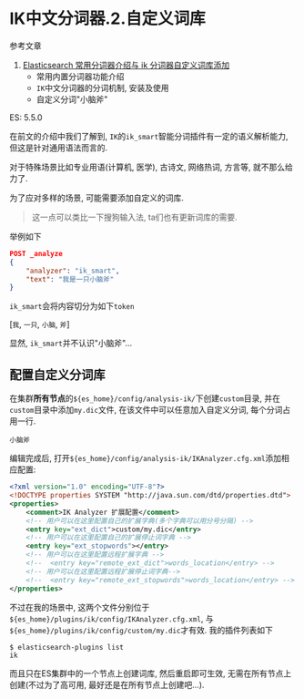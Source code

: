 # IK中文分词器.2.自定义词库

参考文章

1. [Elasticsearch 常用分词器介绍与 ik 分词器自定义词库添加](https://techlog.cn/article/list/10183300)
    - 常用内置分词器功能介绍
    - `IK`中文分词器的分词机制, 安装及使用
    - 自定义分词"小脑斧"

ES: 5.5.0

在前文的介绍中我们了解到, `IK`的`ik_smart`智能分词插件有一定的语义解析能力, 但这是针对通用语法而言的. 

对于特殊场景比如专业用语(计算机, 医学), 古诗文, 网络热词, 方言等, 就不那么给力了. 

为了应对多样的场景, 可能需要添加自定义的词库.

> 这一点可以类比一下搜狗输入法, ta们也有更新词库的需要.

举例如下

```json
POST _analyze
{
    "analyzer": "ik_smart",
    "text": "我是一只小脑斧"
}
```

`ik_smart`会将内容切分为如下`token`

[`我`, `一只`, `小脑`, `斧`]

显然, `ik_smart`并不认识"小脑斧"...

## 配置自定义分词库

在集群**所有节点**的`${es_home}/config/analysis-ik/`下创建`custom`目录, 并在`custom`目录中添加`my.dic`文件, 在该文件中可以任意加入自定义分词, 每个分词占用一行.

```
小脑斧
```

编辑完成后, 打开`${es_home}/config/analysis-ik/IKAnalyzer.cfg.xml`添加相应配置:

```xml
<?xml version="1.0" encoding="UTF-8"?>
<!DOCTYPE properties SYSTEM "http://java.sun.com/dtd/properties.dtd">
<properties>
    <comment>IK Analyzer 扩展配置</comment>
    <!-- 用户可以在这里配置自己的扩展字典(多个字典可以用分号分隔) -->
    <entry key="ext_dict">custom/my.dic</entry>
    <!-- 用户可以在这里配置自己的扩展停止词字典 -->
    <entry key="ext_stopwords"></entry>
    <!-- 用户可以在这里配置远程扩展字典 -->
    <!--  <entry key="remote_ext_dict">words_location</entry> -->
    <!-- 用户可以在这里配置远程扩展停止词字典-->
    <!--  <entry key="remote_ext_stopwords">words_location</entry> -->
</properties>
```

不过在我的场景中, 这两个文件分别位于`${es_home}/plugins/ik/config/IKAnalyzer.cfg.xml`, 与`${es_home}/plugins/ik/config/custom/my.dic`才有效. 我的插件列表如下

```console
$ elasticsearch-plugins list
ik
```

而且只在ES集群中的一个节点上创建词库, 然后重启即可生效, 无需在所有节点上创建(不过为了高可用, 最好还是在所有节点上创建吧...).
